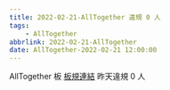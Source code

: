 ```yaml
---
title: 2022-02-21-AllTogether 違規 0 人
tags:
    - AllTogether
abbrlink: 2022-02-21-AllTogether
date: AllTogether-2022-02-21 12:00:00
---
```

AllTogether 板 [板規連結](https://www.ptt.cc/bbs/AllTogether/M.1643211430.A.5FB.html)
昨天違規 0 人
